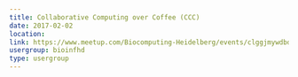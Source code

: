 ```yaml
---
title: Collaborative Computing over Coffee (CCC)
date: 2017-02-02
location: 
link: https://www.meetup.com/Biocomputing-Heidelberg/events/clggjmywdbdb/
usergroup: bioinfhd
type: usergroup
---
```

